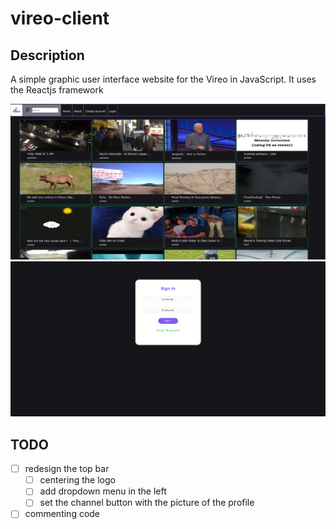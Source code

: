 # vireo-client

## Description 
A simple graphic user interface website for the Vireo in JavaScript. It uses the Reactjs framework 

![alt text](png/Selection_001.png)
![alt text](png/Selection_002.png)


## TODO

- [ ] redesign the top bar
    - [ ] centering the logo
    - [ ] add dropdown menu in the left
    - [ ] set the channel button with the picture of the profile
- [ ] commenting code
